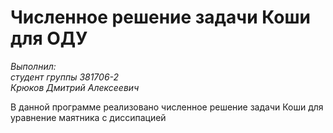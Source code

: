 # Численное решение задачи Коши для ОДУ
*Выполнил:						
студент группы 381706-2 			
Крюков Дмитрий Алексеевич*

В данной программе реализовано численное решение задачи Коши для уравнение маятника с диссипацией
